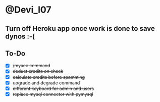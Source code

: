 # @Devi_l07
## Turn off Heroku app once work is done to save dynos :-(

## To-Do

- [x] ~~/myacc command~~
- [x] ~~deduct credits on check~~
- [x] ~~calculate credits before spamming~~
- [x] ~~upgrade and degrade command~~
- [x] ~~different keyboard for admin and users~~
- [x] ~~replace mysql connector with pymysql~~
